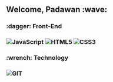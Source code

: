 <h2> Welcome, Padawan :wave: </h2>

<section>
<h3> :dagger: Front-End <h3>

![JavaScript](https://img.shields.io/badge/-JAVASCRIPT-333333?style=flat&logo=JavaScript&logoColor=yellow)
![HTML5](https://img.shields.io/badge/-HTML5-333333?style=flat&logo=HTML5&logoColor=orange)
![CSS3](https://img.shields.io/badge/-CSS3-333333?style=flat&logo=CSS3&logoColor=blue)
</section>

<section>
<h3> :wrench: Technology <h3>

![GIT](https://img.shields.io/badge/-GIT-333333?style=flat&logo=GIT&logoColor=orange)
</section>

